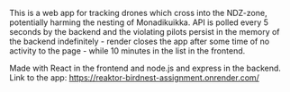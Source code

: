 This is a web app for tracking drones which cross into the NDZ-zone, potentially harming the nesting of Monadikuikka. API is polled every 5 seconds by the backend and the violating pilots persist in the memory of the backend indefinitely - render closes the app after some time of no activity to the page - while 10 minutes in the list in the frontend.

Made with React in the frontend and node.js and express in the backend. Link to the app: https://reaktor-birdnest-assignment.onrender.com/
